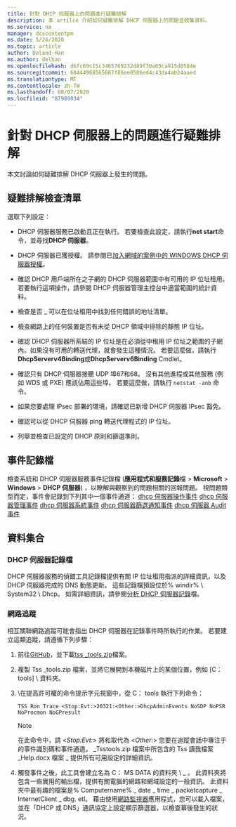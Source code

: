 ```yaml
---
title: 針對 DHCP 伺服器上的問題進行疑難排解
description: 本 artilce 介紹如何疑難排解 DHCP 伺服器上的問題並收集資料。
ms.service: na
manager: dcscontentpm
ms.date: 5/26/2020
ms.topic: article
author: Deland-Han
ms.author: delhan
ms.openlocfilehash: d6fc69c15c3465769232d89f70a65ca915d0584e
ms.sourcegitcommit: 68444968565667f86ee0586ed4c43da4ab24aaed
ms.translationtype: MT
ms.contentlocale: zh-TW
ms.lasthandoff: 08/07/2020
ms.locfileid: "87989034"
---
```

# <a name="troubleshoot-problems-on-the-dhcp-server"></a>針對 DHCP 伺服器上的問題進行疑難排解

本文討論如何疑難排解 DHCP 伺服器上發生的問題。

## <a name="troubleshooting-checklist"></a>疑難排解檢查清單

選取下列設定：

  - DHCP 伺服器服務已啟動且正在執行。 若要檢查此設定，請執行**net start**命令，並尋找**DHCP 伺服器**。

  - DHCP 伺服器已獲授權。 請參閱已[加入網域的案例中的 WINDOWS DHCP 伺服器授權](/openspecs/windows_protocols/ms-dhcpe/56f8870b-a7c1-4db1-8a86-f69079fe5077)。

  - 確認 DHCP 用戶端所在之子網的 DHCP 伺服器範圍中有可用的 IP 位址租用。 若要執行這項操作，請參閱 DHCP 伺服器管理主控台中適當範圍的統計資料。

  - 檢查是否 \_ 可以在位址租用中找到任何錯誤的地址清單。

  - 檢查網路上的任何裝置是否有未從 DHCP 領域中排除的靜態 IP 位址。

  - 確認 DHCP 伺服器所系結的 IP 位址是在必須從中租用 IP 位址之範圍的子網內。如果沒有可用的轉送代理，就會發生這種情況。 若要這麼做，請執行**DhcpServerv4Binding**或**DhcpServerv6Binding** Cmdlet。

  - 確認只有 DHCP 伺服器接聽 UDP 埠67和68。 沒有其他進程或其他服務 (例如 WDS 或 PXE) 應該佔用這些埠。 若要這麼做，請執行 `netstat -anb` 命令。

  - 如果您要處理 IPsec 部署的環境，請確認已新增 DHCP 伺服器 IPsec 豁免。

  - 確認可以從 DHCP 伺服器 ping 轉送代理程式的 IP 位址。

  - 列舉並檢查已設定的 DHCP 原則和篩選準則。

## <a name="event-logs"></a>事件記錄檔

檢查系統和 DHCP 伺服器服務事件記錄檔 (**應用程式和服務記錄**檔 \> **Microsoft** \> **Windows** \> **DHCP 伺服器**) ，以瞭解與觀察到的問題相關的回報問題。
視問題類型而定，事件會記錄到下列其中一個事件通道： [dhcp 伺服器操作事件](/previous-versions/windows/it-pro/windows-server-2012-r2-and-2012/dn800668\(v=ws.11\)) 
 [dhcp 伺服器管理事件](/previous-versions/windows/it-pro/windows-server-2012-r2-and-2012/dn800668\(v=ws.11\)) 
 [dhcp 伺服器系統事件](/previous-versions/windows/it-pro/windows-server-2012-r2-and-2012/dn800668\(v=ws.11\)) 
 [dhcp 伺服器篩選通知事件](/previous-versions/windows/it-pro/windows-server-2012-r2-and-2012/dn800668\(v=ws.11\)) 
 [dhcp 伺服器 Audit 事件](/previous-versions/windows/it-pro/windows-server-2012-r2-and-2012/dn800668\(v=ws.11\))

## <a name="data-collection"></a>資料集合

### <a name="dhcp-server-log"></a>DHCP 伺服器記錄檔

DHCP 伺服器服務的偵錯工具記錄檔提供有關 IP 位址租用指派的詳細資訊，以及 DHCP 伺服器完成的 DNS 動態更新。 這些記錄檔預設位於% windir% \\ System32 \\ Dhcp。
如需詳細資訊，請參閱[分析 DHCP 伺服器記錄](/previous-versions/windows/it-pro/windows-server-2008-R2-and-2008/dd183591\(v=ws.10\))檔。

### <a name="network-trace"></a>網路追蹤

相互關聯網路追蹤可能會指出 DHCP 伺服器在記錄事件時所執行的作業。 若要建立這類追蹤，請遵循下列步驟：

1.  前往[GitHub](https://github.com/CSS-Windows/WindowsDiag/tree/master/ALL/TSS)，並下載[tss \_tools.zip](https://github.com/CSS-Windows/WindowsDiag/blob/master/ALL/TSS/tss_tools.zip)檔案。

2.  複製 Tss \_tools.zip 檔案，並將它展開到本機磁片上的某個位置，例如 [C： tools] \\ 資料夾。

3.  \\在提高許可權的命令提示字元視窗中，從 C： tools 執行下列命令：
    ```console
    TSS Ron Trace <Stop:Evt:>20321:<Other:>DhcpAdminEvents NoSDP NoPSR NoProcmon NoGPresult
    ```

    >[!Note]
    >在此命令中，請 \<*Stop:Evt:*\> 將和取代為 \<*Other:*\> 您要在追蹤會話中專注于的事件識別碼和事件通道。
    >\_Tsstools.zip 檔案中所包含的 Tss 讀我檔案 \_Help.docx 檔案 \_ 提供所有可用設定的詳細資訊。

4.  觸發事件之後，此工具會建立名為 C： MS DATA 的資料夾 \\ \_ 。 此資料夾將包含一些實用的輸出檔，提供有關電腦的網路和網域設定的一般資訊。
    此資料夾中最有趣的檔案是% Computername% \_ date \_ time \_ packetcapture \_ InternetClient \_ dbg. etl。
    藉由使用[網路監視器](https://www.microsoft.com/download/4865)應用程式，您可以載入檔案，並在「DHCP 或 DNS」通訊協定上設定顯示篩選器，以檢查幕後發生的狀況。